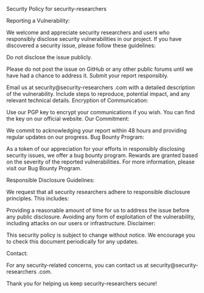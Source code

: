 Security Policy for security-researchers

Reporting a Vulnerability:

We welcome and appreciate security researchers and users who responsibly disclose security vulnerabilities in our project. If you have discovered a security issue, please follow these guidelines:

Do not disclose the issue publicly.

Please do not post the issue on GitHub or any other public forums until we have had a chance to address it.
Submit your report responsibly.

Email us at security@security-researchers
.com with a detailed description of the vulnerability. Include steps to reproduce, potential impact, and any relevant technical details.
Encryption of Communication:

Use our PGP key to encrypt your communications if you wish. You can find the key on our official website.
Our Commitment:

We commit to acknowledging your report within 48 hours and providing regular updates on our progress.
Bug Bounty Program:

As a token of our appreciation for your efforts in responsibly disclosing security issues, we offer a bug bounty program. Rewards are granted based on the severity of the reported vulnerabilities. For more information, please visit our Bug Bounty Program.

Responsible Disclosure Guidelines:

We request that all security researchers adhere to responsible disclosure principles. This includes:

Providing a reasonable amount of time for us to address the issue before any public disclosure.
Avoiding any form of exploitation of the vulnerability, including attacks on our users or infrastructure.
Disclaimer:

This security policy is subject to change without notice. We encourage you to check this document periodically for any updates.

Contact:

For any security-related concerns, you can contact us at security@security-researchers
.com.

Thank you for helping us keep security-researchers
 secure!

